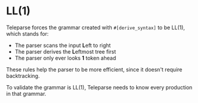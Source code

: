 # LL(1)

Teleparse forces the grammar created with `#[derive_syntax]` to be LL(1), which stands for:

- The parser scans the input **L**eft to right
- The parser derives the **L**eftmost tree first
- The parser only ever looks **1** token ahead

These rules help the parser to be more efficient, since it doesn't
require backtracking.

To validate the grammar is LL(1), Teleparse needs to know every production
in that grammar.
